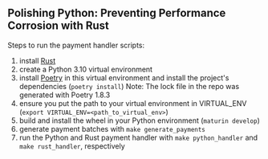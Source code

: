 ## Polishing Python: Preventing Performance Corrosion with Rust


Steps to run the payment handler scripts:

1) install [Rust](https://www.rust-lang.org/tools/install)
2) create a Python 3.10 virtual environment 
2) install [Poetry](https://python-poetry.org/) in this virtual environment and
   install the project's dependencies (`poetry install`) 
   Note: The lock file in the repo was generated with Poetry 1.8.3
3) ensure you put the path to your virtual environment in VIRTUAL_ENV (`export VIRTUAL_ENV=<path_to_virtual_env>`)
4) build and install the wheel in your Python environment (`maturin develop`)
5) generate payment batches with `make generate_payments`
6) run the Python and Rust payment handler with `make python_handler` and `make rust_handler`, respectively
